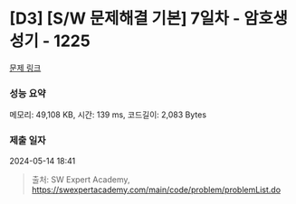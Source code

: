 # [D3] [S/W 문제해결 기본] 7일차 - 암호생성기 - 1225 

[문제 링크](https://swexpertacademy.com/main/code/problem/problemDetail.do?contestProbId=AV14uWl6AF0CFAYD) 

### 성능 요약

메모리: 49,108 KB, 시간: 139 ms, 코드길이: 2,083 Bytes

### 제출 일자

2024-05-14 18:41



> 출처: SW Expert Academy, https://swexpertacademy.com/main/code/problem/problemList.do